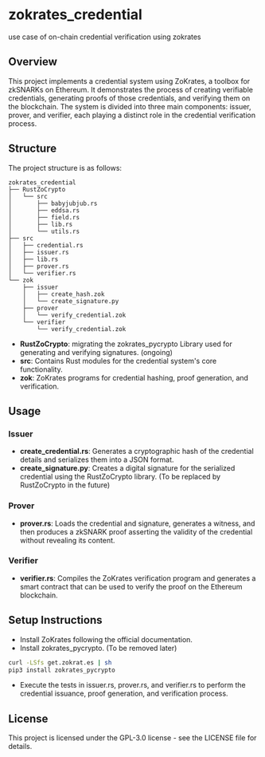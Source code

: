# zokrates_credential
use case of on-chain credential verification using zokrates

## Overview
This project implements a credential system using ZoKrates, a toolbox for zkSNARKs on Ethereum. It demonstrates the process of creating verifiable credentials, generating proofs of those credentials, and verifying them on the blockchain. The system is divided into three main components: issuer, prover, and verifier, each playing a distinct role in the credential verification process.

## Structure
The project structure is as follows:

```text
zokrates_credential
├── RustZoCrypto
│   └── src
│       ├── babyjubjub.rs
│       ├── eddsa.rs
│       ├── field.rs
│       ├── lib.rs
│       └── utils.rs
├── src
│   ├── credential.rs
│   ├── issuer.rs
│   ├── lib.rs
│   ├── prover.rs
│   └── verifier.rs
└── zok
    ├── issuer
    │   ├── create_hash.zok
    │   └── create_signature.py
    ├── prover
    │   └── verify_credential.zok
    └── verifier
        └── verify_credential.zok
```
- **RustZoCrypto**: migrating the zokrates_pycrypto Library used for generating and verifying signatures. (ongoing)
- **src**: Contains Rust modules for the credential system's core functionality.
- **zok**: ZoKrates programs for credential hashing, proof generation, and verification.

## Usage
### Issuer
- **create_credential.rs**: Generates a cryptographic hash of the credential details and serializes them into a JSON format.
- **create_signature.py**: Creates a digital signature for the serialized credential using the RustZoCrypto library. (To be replaced by RustZoCrypto in the future)

### Prover
- **prover.rs**: Loads the credential and signature, generates a witness, and then produces a zkSNARK proof asserting the validity of the credential without revealing its content.

### Verifier
- **verifier.rs**: Compiles the ZoKrates verification program and generates a smart contract that can be used to verify the proof on the Ethereum blockchain.

## Setup Instructions
- Install ZoKrates following the official documentation.
- Install zokrates_pycrypto. (To be removed later)
```bash
curl -LSfs get.zokrat.es | sh
pip3 install zokrates_pycrypto 
```

- Execute the tests in issuer.rs, prover.rs, and verifier.rs to perform the credential issuance, proof generation, and verification process.

## License
This project is licensed under the GPL-3.0 license - see the LICENSE file for details.